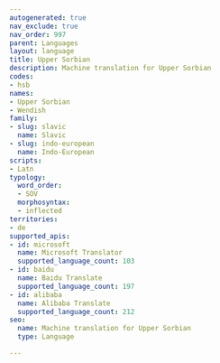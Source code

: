 ```yaml
---
autogenerated: true
nav_exclude: true
nav_order: 997
parent: Languages
layout: language
title: Upper Sorbian
description: Machine translation for Upper Sorbian
codes:
- hsb
names:
- Upper Sorbian
- Wendish
family:
- slug: slavic
  name: Slavic
- slug: indo-european
  name: Indo-European
scripts:
- Latn
typology:
  word_order:
  - SOV
  morphosyntax:
  - inflected
territories:
- de
supported_apis:
- id: microsoft
  name: Microsoft Translator
  supported_language_count: 103
- id: baidu
  name: Baidu Translate
  supported_language_count: 197
- id: alibaba
  name: Alibaba Translate
  supported_language_count: 212
seo:
  name: Machine translation for Upper Sorbian
  type: Language

---
```


